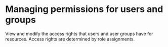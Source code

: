 # Managing permissions for users and groups

View and modify the access rights that users and user groups have for resources. Access rights are determined by role assignments.

<!---
**Related information**  


[Searching](../panel_help/h_search_admin_portlets.md)

--->
